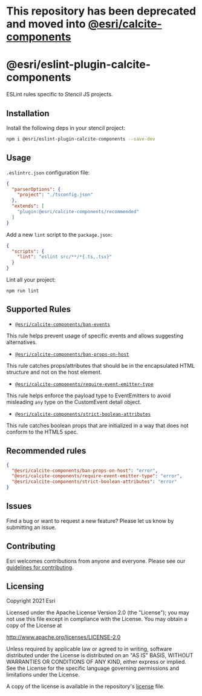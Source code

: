 # This repository has been deprecated and moved into [@esri/calcite-components](https://github.com/Esri/calcite-design-system/)

# @esri/eslint-plugin-calcite-components

ESLint rules specific to Stencil JS projects.

## Installation

Install the following deps in your stencil project:

```bash
npm i @esri/eslint-plugin-calcite-components --save-dev
```

## Usage

`.eslintrc.json` configuration file:

```json
{
  "parserOptions": {
    "project": "./tsconfig.json"
  },
  "extends": [
    "plugin:@esri/calcite-components/recommended"
  ]
}
```

Add a new `lint` script to the `package.json`:
```json
{
  "scripts": {
    "lint": "eslint src/**/*{.ts,.tsx}"
  }
}
```

Lint all your project:
```
npm run lint
```

## Supported Rules

- [`@esri/calcite-components/ban-events`](./docs/ban-events.md)

This rule helps prevent usage of specific events and allows suggesting alternatives.

- [`@esri/calcite-components/ban-props-on-host`](./docs/ban-props-on-host.md)

This rule catches props/attributes that should be in the encapsulated HTML structure and not on the host element.

- [`@esri/calcite-components/require-event-emitter-type`](./docs/require-event-emitter-type.md)

This rule helps enforce the payload type to EventEmitters to avoid misleading `any` type on the CustomEvent detail object.

- [`@esri/calcite-components/strict-boolean-attributes`](./docs/strict-boolean-attributes.md)

This rule catches boolean props that are initialized in a way that does not conform to the HTML5 spec.

## Recommended rules

```json
{
  "@esri/calcite-components/ban-props-on-host": "error",
  "@esri/calcite-components/require-event-emitter-type": "error",
  "@esri/calcite-components/strict-boolean-attributes": "error"
}
```

## Issues

Find a bug or want to request a new feature?  Please let us know by submitting an issue.

## Contributing

Esri welcomes contributions from anyone and everyone. Please see our [guidelines for contributing](https://github.com/esri/contributing).

## Licensing

Copyright 2021 Esri

Licensed under the Apache License Version 2.0 (the "License");
you may not use this file except in compliance with the License.
You may obtain a copy of the License at

   http://www.apache.org/licenses/LICENSE-2.0

Unless required by applicable law or agreed to in writing, software
distributed under the License is distributed on an "AS IS" BASIS,
WITHOUT WARRANTIES OR CONDITIONS OF ANY KIND, either express or implied.
See the License for the specific language governing permissions and
limitations under the License.

A copy of the license is available in the repository's [license](./LICENSE) file.
